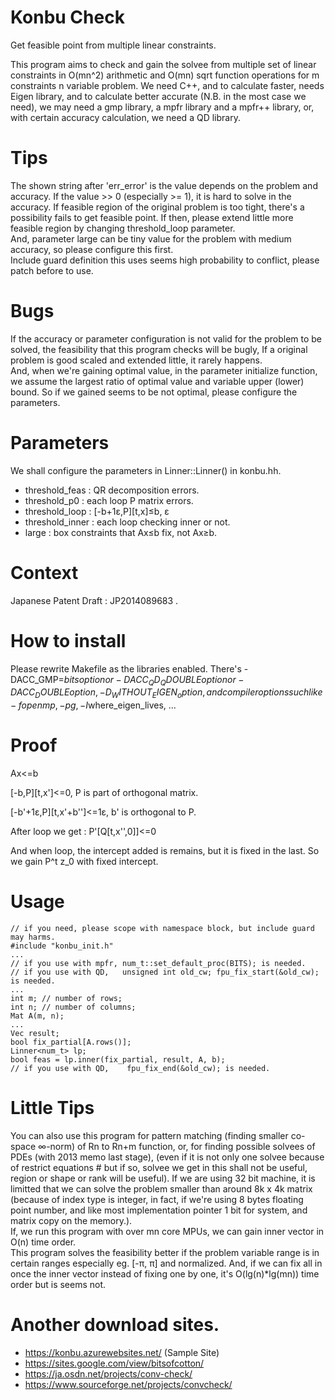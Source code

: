 # Konbu Check
Get feasible point from multiple linear constraints.

This program aims to check and gain the solvee from multiple set of linear constraints in O(mn^2) arithmetic and O(mn) sqrt function operations for m constraints n variable problem.
We need C++, and to calculate faster, needs Eigen library, and to calculate better accurate (N.B. in the most case we need), we may need a gmp library, a mpfr library and a mpfr++ library, or, with certain accuracy calculation, we need a QD library.

# Tips
The shown string after 'err_error' is the value depends on the problem and accuracy.
If the value >> 0 (especially >= 1), it is hard to solve in the accuracy.
If feasible region of the original problem is too tight, there's a possibility fails to get feasible point.
If then, please extend little more feasible region by changing threshold_loop parameter.  
And, parameter large can be tiny value for the problem with medium accuracy, so please configure this first.  
Include guard definition this uses seems high probability to conflict, please patch before to use.

# Bugs
If the accuracy or parameter configuration is not valid for the problem to be solved, the feasibility that
this program checks will be bugly, If a original problem is good scaled and extended little, it rarely happens.  
And, when we're gaining optimal value, in the parameter initialize function, we assume the largest ratio of
optimal value and variable upper (lower) bound. So if we gained seems to be not optimal, please configure the parameters.

# Parameters
We shall configure the parameters in Linner<T>::Linner() in konbu.hh.
* threshold_feas   : QR decomposition errors.
* threshold_p0     : each loop P matrix errors.
* threshold_loop   : [-b+1&epsilon;,P][t,x]&leq;b, &epsilon;
* threshold_inner  : each loop checking inner or not.
* large            : box constraints that Ax&leq;b fix, not Ax&geq;b.

# Context
Japanese Patent Draft : JP2014089683 . 

# How to install
Please rewrite Makefile as the libraries enabled.
There's -DACC_GMP=$bits option or -DACC_QD_QDOUBLE option or -DACC_DOUBLE option, -D_WITHOUT_EIGEN_ option, and compiler options such like -fopenmp, -pg, -I$where_eigen_lives, ...

# Proof
Ax&lt;=b

[-b,P][t,x']&lt;=0,
P is part of orthogonal matrix.

[-b'+1&epsilon;,P][t,x'+b'']&lt;=1&epsilon;,
b' is orthogonal to P.

After loop we get :
P'[Q[t,x'',0]]&lt;=0

And when loop, the intercept added is remains, but it is fixed in the last.
So we gain P^t z_0 with fixed intercept.

# Usage
    // if you need, please scope with namespace block, but include guard may harms.
    #include "konbu_init.h"
    ...
    // if you use with mpfr, num_t::set_default_proc(BITS); is needed.
    // if you use with QD,   unsigned int old_cw; fpu_fix_start(&old_cw); is needed.
    ...
    int m; // number of rows;
    int n; // number of columns;
    Mat A(m, n);
    ...
    Vec result;
    bool fix_partial[A.rows()];
    Linner<num_t> lp;
    bool feas = lp.inner(fix_partial, result, A, b);
    // if you use with QD,    fpu_fix_end(&old_cw); is needed.

# Little Tips
You can also use this program for pattern matching (finding smaller co-space ∞-norm) of Rn to Rn+m function, or, for finding possible solvees of PDEs (with 2013 memo last stage), (even if it is not only one solvee because of restrict equations # but if so, solvee we get in this shall not be useful, region or shape or rank will be useful).
If we are using 32 bit machine, it is limitted that we can solve the problem smaller than around 8k x 4k matrix (because of index type is integer, in fact, if we're using 8 bytes floating point number, and like most implementation pointer 1 bit for system, and matrix copy on the memory.).  
If, we run this program with over mn core MPUs, we can gain inner vector in O(n) time order.  
This program solves the feasibility better if the problem variable range is in certain ranges especially eg. [-&pi;, &pi;] and normalized.
And, if we can fix all in once the inner vector instead of fixing one by one, it's O(lg(n)*lg(mn)) time order but is seems not. 

# Another download sites.
* https://konbu.azurewebsites.net/ (Sample Site)
* https://sites.google.com/view/bitsofcotton/
* https://ja.osdn.net/projects/conv-check/
* https://www.sourceforge.net/projects/convcheck/

